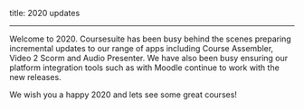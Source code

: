 title: 2020 updates

----

Welcome to 2020. Coursesuite has been busy behind the scenes preparing incremental updates to our range of apps including Course Assembler, Video 2 Scorm and Audio Presenter. We have also been busy ensuring our platform integration tools such as with Moodle continue to work with the new releases.

We wish you a happy 2020 and lets see some great courses!